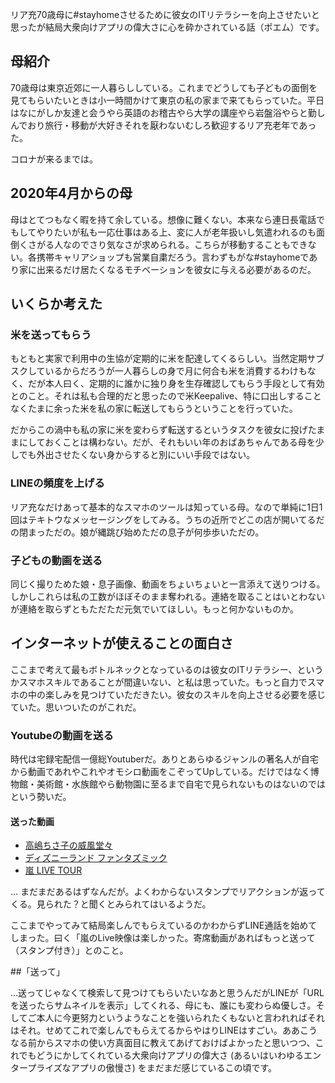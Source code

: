 リア充70歳母に#stayhomeさせるために彼女のITリテラシーを向上させたいと思ったが結局大衆向けアプリの偉大さに心を砕かされている話（ポエム）です。

## 母紹介

70歳母は東京近郊に一人暮らししている。これまでどうしても子どもの面倒を見てもらいたいときは小一時間かけて東京の私の家まで来てもらっていた。平日はなにがしか友達と会うやら英語のお稽古やら大学の講座やら岩盤浴やらと勤しんでおり旅行・移動が大好きそれを厭わないむしろ歓迎するリア充老年であった。

コロナが来るまでは。

## 2020年4月からの母

母はとてつもなく暇を持て余している。想像に難くない。本来なら連日長電話でもしてやりたいが私も一応仕事はある上、変に人が老年扱いし気遣われるのも面倒くさがる人なのでさり気なさが求められる。こちらが移動することもできない。各携帯キャリアショップも営業自粛だろう。言わずもがな#stayhomeであり家に出来るだけ居たくなるモチベーションを彼女に与える必要があるのだ。

## いくらか考えた

### 米を送ってもらう

もともと実家で利用中の生協が定期的に米を配達してくるらしい。当然定期サブスクしているからだろうが一人暮らしの身で月に何合も米を消費するわけもなく、だが本人曰く、定期的に誰かに独り身を生存確認してもらう手段として有効とのこと。それは私も合理的だと思ったので米Keepalive、特に口出しすることなくたまに余った米を私の家に転送してもらうということを行っていた。

だからこの渦中も私の家に米を変わらず転送するというタスクを彼女に投げたままにしておくことは構わない。だが、それもいい年のおばあちゃんである母を少しでも外出させたくない身からすると別にいい手段ではない。

### LINEの頻度を上げる

リア充なだけあって基本的なスマホのツールは知っている母。なので単純に1日1回はテキトウなメッセージングをしてみる。うちの近所でどこの店が開いてるだの閉まっただの。娘が縄跳び始めただの息子が何歩歩いただの。

### 子どもの動画を送る

同じく撮りためた娘・息子画像、動画をちょいちょいと一言添えて送りつける。しかしこれらは私の工数がほぼそのまま奪われる。連絡を取ることはいとわないが連絡を取らずともただただ元気でいてほしい。もっと何かないものか。

## インターネットが使えることの面白さ

ここまで考えて最もボトルネックとなっているのは彼女のITリテラシー、というかスマホスキルであることが間違いない、と私は思っていた。もっと自力でスマホの中の楽しみを見つけていただきたい。彼女のスキルを向上させる必要を感じていた。思いついたのがこれだ。

### Youtubeの動画を送る

時代は宅録宅配信一億総Youtuberだ。ありとあらゆるジャンルの著名人が自宅から動画であれやこれやオモシロ動画をこぞってUpしている。だけではなく博物館・美術館・水族館やら動物園に至るまで自宅で見られないものはないのではという勢いだ。

#### 送った動画

- [高嶋ちさ子の威風堂々](https://www.youtube.com/watch?v=31hOQtGZYKE)
- [ディズニーランド ファンタズミック](https://www.youtube.com/watch?v=qkWBeyJD7GA)
- [嵐 LIVE TOUR](https://www.youtube.com/watch?v=J0F0e8jd5xk)

… まだまだあるはずなんだが。よくわからないスタンプでリアクションが返ってくる。見られた？と聞くとみられてはいるようだ。

ここまでやってみて結局楽しんでもらえているのかわからずLINE通話を始めてしまった。曰く「嵐のLive映像は楽しかった。寄席動画があればもっと送って（スタンプ付き）」とのこと。

##「送って」

...送ってじゃなくて検索して見つけてもらいたいなあと思うんだがLINEが「URLを送ったらサムネイルを表示」してくれる、母にも、誰にも変わらぬ優しさ。そしてご本人に今更努力というようなことを強いられたくもないと言われればそれはそれ。せめてこれで楽しんでもらえてるからやはりLINEはすごい。ああこうなる前からスマホの使い方真面目に教えてあげておけばよかったと思いつつ、これでもどうにかしてくれている大衆向けアプリの偉大さ (あるいはいわゆるエンタープライズなアプリの傲慢さ) をまだまだ感じているこの頃です。

